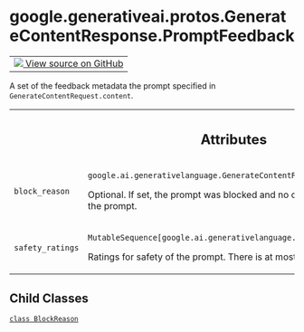 
# google.generativeai.protos.GenerateContentResponse.PromptFeedback

<!-- Insert buttons and diff -->

<table class="tfo-notebook-buttons tfo-api nocontent">
<td>
  <a target="_blank" href="https://github.com/googleapis/google-cloud-python/tree/main/packages/google-ai-generativelanguage/google/ai/generativelanguage_v1beta/types/generative_service.py#L507-L555">
    <img src="https://www.tensorflow.org/images/GitHub-Mark-32px.png" />
    View source on GitHub
  </a>
</td>
</table>



A set of the feedback metadata the prompt specified in ``GenerateContentRequest.content``.

<!-- Placeholder for "Used in" -->




<!-- Tabular view -->
 <table class="responsive fixed orange">
<colgroup><col width="214px"><col></colgroup>
<tr><th colspan="2"><h2 class="add-link">Attributes</h2></th></tr>

<tr>
<td>

`block_reason`<a id="block_reason"></a>

</td>
<td>

`google.ai.generativelanguage.GenerateContentResponse.PromptFeedback.BlockReason`

Optional. If set, the prompt was blocked and
no candidates are returned. Rephrase the prompt.

</td>
</tr><tr>
<td>

`safety_ratings`<a id="safety_ratings"></a>

</td>
<td>

`MutableSequence[google.ai.generativelanguage.SafetyRating]`

Ratings for safety of the prompt.
There is at most one rating per category.

</td>
</tr>
</table>



## Child Classes
[`class BlockReason`](../../../../google/generativeai/protos/GenerateContentResponse/PromptFeedback/BlockReason.md)

